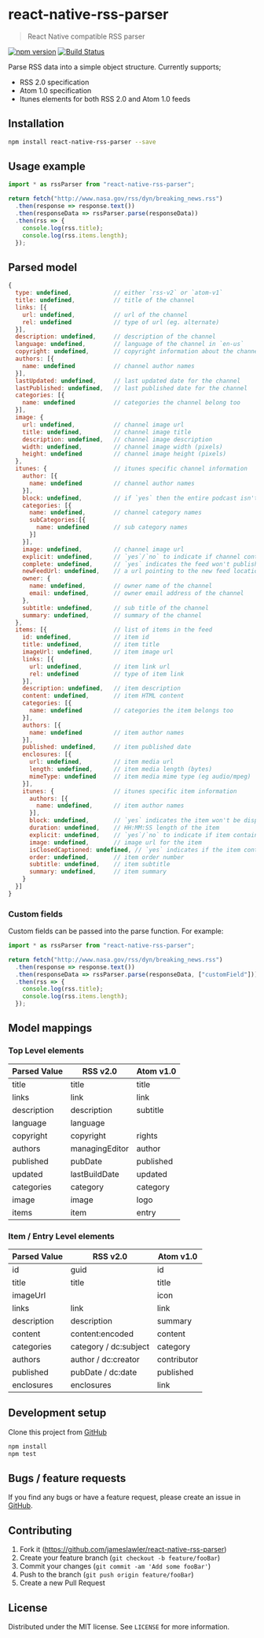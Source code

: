 # react-native-rss-parser

> React Native compatible RSS parser

[![npm version](https://badge.fury.io/js/react-native-rss-parser.svg)](https://badge.fury.io/js/react-native-rss-parser)
[![Build Status](https://api.travis-ci.org/jameslawler/react-native-rss-parser.png?branch=master)](https://travis-ci.org/jameslawler/react-native-rss-parser)

Parse RSS data into a simple object structure. Currently supports;

- RSS 2.0 specification
- Atom 1.0 specification
- Itunes elements for both RSS 2.0 and Atom 1.0 feeds

## Installation

```sh
npm install react-native-rss-parser --save
```

## Usage example

```js
import * as rssParser from "react-native-rss-parser";

return fetch("http://www.nasa.gov/rss/dyn/breaking_news.rss")
  .then(response => response.text())
  .then(responseData => rssParser.parse(responseData))
  .then(rss => {
    console.log(rss.title);
    console.log(rss.items.length);
  });
```

## Parsed model

```js
{
  type: undefined,            // either `rss-v2` or `atom-v1`
  title: undefined,           // title of the channel
  links: [{
    url: undefined,           // url of the channel
    rel: undefined            // type of url (eg. alternate)
  }],
  description: undefined,     // description of the channel
  language: undefined,        // language of the channel in `en-us`
  copyright: undefined,       // copyright information about the channel
  authors: [{
    name: undefined           // channel author names
  }],
  lastUpdated: undefined,     // last updated date for the channel
  lastPublished: undefined,   // last published date for the channel
  categories: [{
    name: undefined           // categories the channel belong too
  }],
  image: {
    url: undefined,           // channel image url
    title: undefined,         // channel image title
    description: undefined,   // channel image description
    width: undefined,         // channel image width (pixels)
    height: undefined         // channel image height (pixels)
  },
  itunes: {                   // itunes specific channel information
    author: [{
      name: undefined         // channel author names
    }],
    block: undefined,         // if `yes` then the entire podcast isn't shown in iTunes directory
    categories: [{
      name: undefined,        // channel category names
      subCategories:[{
        name: undefined       // sub category names
      }]
    }],
    image: undefined,         // channel image url
    explicit: undefined,      // `yes`/`no` to indicate if channel contains explicit content
    complete: undefined,      // `yes` indicates the feed won't publish any new items in the future
    newFeedUrl: undefined,    // a url pointing to the new feed location
    owner: {
      name: undefined,        // owner name of the channel
      email: undefined,       // owner email address of the channel
    },
    subtitle: undefined,      // sub title of the channel
    summary: undefined,       // summary of the channel
  },
  items: [{                   // list of items in the feed
    id: undefined,            // item id
    title: undefined,         // item title
    imageUrl: undefined,      // item image url
    links: [{
      url: undefined,         // item link url
      rel: undefined          // type of item link
    }],
    description: undefined,   // item description
    content: undefined,       // item HTML content
    categories: [{
      name: undefined         // categories the item belongs too
    }],
    authors: [{
      name: undefined         // item author names
    }],
    published: undefined,     // item published date
    enclosures: [{
      url: undefined,         // item media url
      length: undefined,      // item media length (bytes)
      mimeType: undefined     // item media mime type (eg audio/mpeg)
    }],
    itunes: {                 // itunes specific item information
      authors: [{
        name: undefined,      // item author names
      }],
      block: undefined,       // `yes` indicates the item won't be displayed in the iTunes directory
      duration: undefined,    // HH:MM:SS length of the item
      explicit: undefined,    // `yes`/`no` to indicate if item contains explicit content
      image: undefined,       // image url for the item
      isClosedCaptioned: undefined, // `yes` indicates if the item contains closed captioning
      order: undefined,       // item order number
      subtitle: undefined,    // item subtitle
      summary: undefined,     // item summary
    }
  }]
}
```

### Custom fields

Custom fields can be passed into the parse function. For example:

```js
import * as rssParser from "react-native-rss-parser";

return fetch("http://www.nasa.gov/rss/dyn/breaking_news.rss")
  .then(response => response.text())
  .then(responseData => rssParser.parse(responseData, ["customField"]))
  .then(rss => {
    console.log(rss.title);
    console.log(rss.items.length);
  });
```

## Model mappings

### Top Level elements

| Parsed Value | RSS v2.0       | Atom v1.0 |
| ------------ | -------------- | --------- |
| title        | title          | title     |
| links        | link           | link      |
| description  | description    | subtitle  |
| language     | language       |           |
| copyright    | copyright      | rights    |
| authors      | managingEditor | author    |
| published    | pubDate        | published |
| updated      | lastBuildDate  | updated   |
| categories   | category       | category  |
| image        | image          | logo      |
| items        | item           | entry     |

### Item / Entry Level elements

| Parsed Value | RSS v2.0              | Atom v1.0   |
| ------------ | --------------------- | ----------- |
| id           | guid                  | id          |
| title        | title                 | title       |
| imageUrl     |                       | icon        |
| links        | link                  | link        |
| description  | description           | summary     |
| content      | content:encoded       | content     |
| categories   | category / dc:subject | category    |
| authors      | author / dc:creator   | contributor |
| published    | pubDate / dc:date     | published   |
| enclosures   | enclosures            | link        |

## Development setup

Clone this project from [GitHub](https://github.com/jameslawler/react-native-rss-parser)

```sh
npm install
npm test
```

## Bugs / feature requests

If you find any bugs or have a feature request, please create an issue in [GitHub](https://github.com/jameslawler/react-native-rss-parser).

## Contributing

1. Fork it (<https://github.com/jameslawler/react-native-rss-parser>)
2. Create your feature branch (`git checkout -b feature/fooBar`)
3. Commit your changes (`git commit -am 'Add some fooBar'`)
4. Push to the branch (`git push origin feature/fooBar`)
5. Create a new Pull Request

## License

Distributed under the MIT license. See `LICENSE` for more information.
